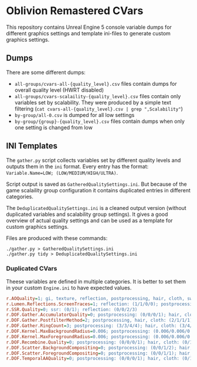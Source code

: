 # Oblivion Remastered CVars

This repository contains Unreal Engine 5 console variable dumps for different graphics settings and template ini-files to generate custom graphics settings.

## Dumps

There are some different dumps:

- `all-groups/cvars-all-{quality_level}.csv` files contain dumps for overall quality level (HWRT disabled)
- `all-groups/cvars-scalaility-{quality_level}.csv` files contain only variables set by scalability. They were produced by a simple text filtering (`cat cvars-all-{quality_level}.csv | grep ",Scalability"`)
- `by-group/all-0.csv` is dumped for all low settings
- `by-group/{group}-{quality_level}.csv` files contain dumps when only one setting is changed from low

## INI Templates

The `gather.py` script collects variables set by different quality levels and outputs them in the `ini` format. Every entry has the format: `Variable.Name=LOW; (LOW/MEDIUM/HIGH/ULTRA)`.

Script output is saved as `GatheredQualitySettings.ini`. But because of the game scalaility group configuration it contains duplicated entries in different categories.

The `DeduplicatedQualitySettings.ini` is a cleaned output version (without duplicated variables and scalability group settings).
It gives a good overview of actual quality settings and can be used as a template for custom graphics settings.

Files are produced with these commands:
```
./gather.py > GatheredQualitySettings.ini
./gather.py tidy > DeduplicatedQualitySettings.ini
```

### Duplicated CVars

Theese variables are defined in multiple categories. It is better to set them in your custom `Engine.ini` to have expected values.

```ini
r.AOQuality=1; gi, texture, reflection, postprocessing, hair, cloth, swrt: (1/2/2/2)
r.Lumen.Reflections.ScreenTraces=1; reflection: (1/1/0/0); postprocessing, hair, cloth, (1/0/0/0); swrt: (1/0)
r.SSR.Quality=0; ssr: (0/1); reflection: (0/0/2/3)
r.DOF.Gather.AccumulatorQuality=0; postprocessing: (0/0/0/1); hair, cloth: (0/1/1/1); swrt: (0/1)
r.DOF.Gather.PostfilterMethod=2; postprocessing, hair, cloth: (2/1/1/1); swrt: (2/1)
r.DOF.Gather.RingCount=3; postprocessing: (3/3/4/4); hair, cloth: (3/4/4/4); swrt: (3/4)
r.DOF.Kernel.MaxBackgroundRadius=0.006; postprocessing: (0.006/0.006/0.012/0.025); hair, cloth: (0.006/0.025/0.025/0.025); swrt: (0.006/0.025)
r.DOF.Kernel.MaxForegroundRadius=0.006; postprocessing: (0.006/0.006/0.012/0.025); hair, cloth: (0.006/0.025/0.025/0.025); swrt: (0.006/0.025)
r.DOF.Recombine.Quality=0; postprocessing: (0/0/0/1); hair, cloth: (0/1/1/1); swrt: (0/1)
r.DOF.Scatter.BackgroundCompositing=0; postprocessing: (0/0/1/2); hair, cloth: (0/2/2/2); swrt: (0/2)
r.DOF.Scatter.ForegroundCompositing=0; postprocessing: (0/0/1/1); hair, cloth: (0/1/1/1); swrt: (0/1)
r.DOF.TemporalAAQuality=0; postprocessing: (0/0/0/1); hair, cloth: (0/1/1/1); swrt: (0/1)
```
